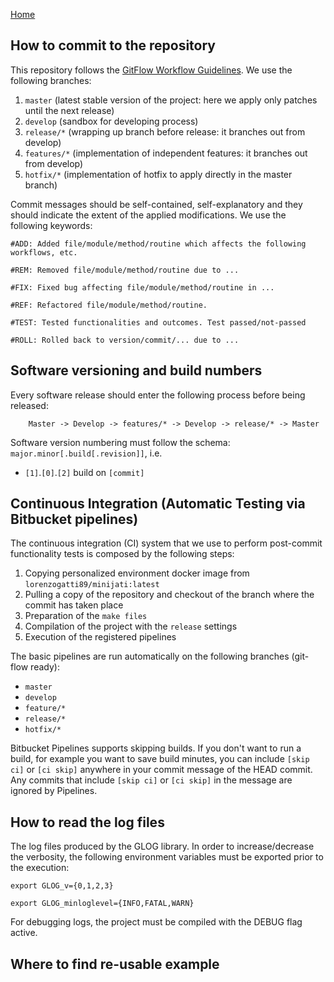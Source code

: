 [Home](https://github.com/acg-team/ProPIP/wiki/ProPIP:-Progressive-Multiple-Sequence-Alignment-with-Poisson-Indel-Process)

## How to commit to the repository

This repository follows the [GitFlow Workflow Guidelines](https://www.atlassian.com/git/tutorials/comparing-workflows/gitflow-workflow). We use the following branches:

1. `master` (latest stable version of the project: here we apply only patches until the next release)
2. `develop` (sandbox for developing process)
3. `release/*` (wrapping up branch before release: it branches out from develop)
4. `features/*` (implementation of independent features: it branches out from develop)
5. `hotfix/*` (implementation of hotfix to apply directly in the master branch)

Commit messages should be self-contained, self-explanatory and they should indicate the extent of the applied modifications. We use the following keywords:

`#ADD: Added file/module/method/routine which affects the following workflows, etc.`

`#REM: Removed file/module/method/routine due to ... `

`#FIX: Fixed bug affecting file/module/method/routine in ... `

`#REF: Refactored file/module/method/routine. `

`#TEST: Tested functionalities and outcomes. Test passed/not-passed`

`#ROLL: Rolled back to version/commit/... due to ... `


## Software versioning and build numbers

Every software release should enter the following process before being released:

        Master -> Develop -> features/* -> Develop -> release/* -> Master

Software version numbering must follow the schema: `major.minor[.build[.revision]]`, i.e.

- `[1]`.`[0]`.`[2]` build on `[commit]`


## Continuous Integration (Automatic Testing via Bitbucket pipelines)

The continuous integration (CI) system that we use to perform post-commit functionality tests is composed by the following steps:

1. Copying personalized environment docker image from `lorenzogatti89/minijati:latest`
2. Pulling a copy of the repository and checkout of the branch where the commit has taken place
3. Preparation of the `make files`
4. Compilation of the project with the `release` settings
5. Execution of the registered pipelines


The basic pipelines are run automatically on the following branches (git-flow ready):

- `master`
- `develop`
- `feature/*`
- `release/*`
- `hotfix/*`

Bitbucket Pipelines supports skipping builds.
If you don't want to run a build, for example you want to save build minutes, you can include `[skip ci]` or `[ci skip]` anywhere in your commit message of the HEAD commit. Any commits that include `[skip ci]` or `[ci skip]` in the message are ignored by Pipelines.


## How to read the log files

The log files produced by the GLOG library. In order to increase/decrease the verbosity, the following environment variables must be exported prior to the execution:

`export GLOG_v={0,1,2,3}`

`export GLOG_minloglevel={INFO,FATAL,WARN}`


For debugging logs, the project must be compiled with the DEBUG flag active.


## Where to find re-usable example
